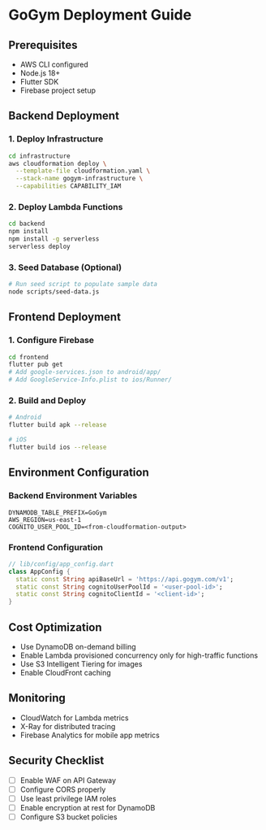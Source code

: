 # GoGym Deployment Guide

## Prerequisites
- AWS CLI configured
- Node.js 18+
- Flutter SDK
- Firebase project setup

## Backend Deployment

### 1. Deploy Infrastructure
```bash
cd infrastructure
aws cloudformation deploy \
  --template-file cloudformation.yaml \
  --stack-name gogym-infrastructure \
  --capabilities CAPABILITY_IAM
```

### 2. Deploy Lambda Functions
```bash
cd backend
npm install
npm install -g serverless
serverless deploy
```

### 3. Seed Database (Optional)
```bash
# Run seed script to populate sample data
node scripts/seed-data.js
```

## Frontend Deployment

### 1. Configure Firebase
```bash
cd frontend
flutter pub get
# Add google-services.json to android/app/
# Add GoogleService-Info.plist to ios/Runner/
```

### 2. Build and Deploy
```bash
# Android
flutter build apk --release

# iOS
flutter build ios --release
```

## Environment Configuration

### Backend Environment Variables
```
DYNAMODB_TABLE_PREFIX=GoGym
AWS_REGION=us-east-1
COGNITO_USER_POOL_ID=<from-cloudformation-output>
```

### Frontend Configuration
```dart
// lib/config/app_config.dart
class AppConfig {
  static const String apiBaseUrl = 'https://api.gogym.com/v1';
  static const String cognitoUserPoolId = '<user-pool-id>';
  static const String cognitoClientId = '<client-id>';
}
```

## Cost Optimization
- Use DynamoDB on-demand billing
- Enable Lambda provisioned concurrency only for high-traffic functions
- Use S3 Intelligent Tiering for images
- Enable CloudFront caching

## Monitoring
- CloudWatch for Lambda metrics
- X-Ray for distributed tracing
- Firebase Analytics for mobile app metrics

## Security Checklist
- [ ] Enable WAF on API Gateway
- [ ] Configure CORS properly
- [ ] Use least privilege IAM roles
- [ ] Enable encryption at rest for DynamoDB
- [ ] Configure S3 bucket policies